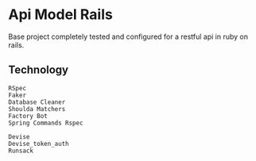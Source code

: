 # Api Model Rails

Base project completely tested and configured for a restful api in ruby on rails.

## Technology

    RSpec
    Faker
    Database Cleaner
    Shoulda Matchers
    Factory Bot
    Spring Commands Rspec
    
    Devise
    Devise_token_auth
    Runsack
